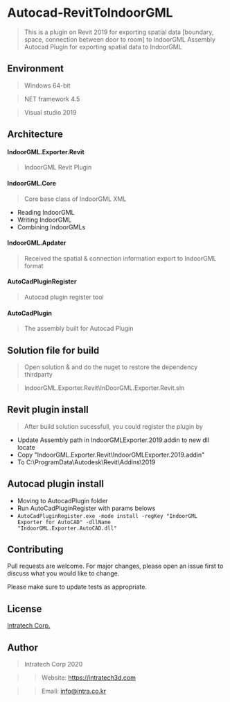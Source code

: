 # Autocad-RevitToIndoorGML
> This is a plugin on Revit 2019 for exporting spatial data [boundary, space, connection between door to room] to IndoorGML
> Assembly Autocad Plugin for exporting spatial data to IndoorGML

## Environment 
> Windows 64-bit

> NET framework 4.5

> Visual studio 2019 

## Architecture 
#### IndoorGML.Exporter.Revit
> IndoorGML Revit Plugin

#### IndoorGML.Core
> Core base class of IndoorGML XML
- Reading IndoorGML
- Writing IndoorGML
- Combining IndoorGMLs

#### IndoorGML.Apdater
> Received the spatial & connection information export to IndoorGML format

#### AutoCadPluginRegister
> Autocad plugin register tool

#### AutoCadPlugin
> The assembly built for Autocad Plugin


## Solution file for build
> Open solution & and do the nuget to restore the dependency thirdparty 

> IndoorGML.Exporter.Revit\InDoorGML.Exporter.Revit.sln

## Revit plugin install
> After build solution sucessfull, you could register the plugin by
- Update Assembly path in IndoorGMLExporter.2019.addin to new dll locate
- Copy "IndoorGML.Exporter.Revit\IndoorGMLExporter.2019.addin"  
- To C:\ProgramData\Autodesk\Revit\Addins\2019

## Autocad plugin install
- Moving to AutocadPlugin folder
- Run AutoCadPluginRegister with params belows 
- <code>AutoCadPluginRegister.exe -mode install -regKey "IndoorGML Exporter for AutoCAD" -dllName "IndoorGML.Exporter.AutoCAD.dll"</code>
## Contributing
Pull requests are welcome. For major changes, please open an issue first to discuss what you would like to change.

Please make sure to update tests as appropriate.

## License
[Intratech Corp.](https://intratech3d.com)


## Author
> Intratech Corp 2020 

>> Website: https://intratech3d.com

>> Email: info@intra.co.kr
